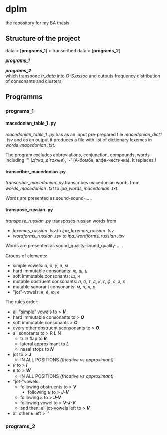 # dplm
the repository for my BA thesis 

## Structure of the project 
data > [**programs_1**] > transcribed data > [**programs_2**] 

***programs_1*** 

***programs_2***  
which transpone *tr_data* into *O-S.assoc* and outputs frequency distribution of consonants and clusters

## Programms 

### programs_1 
#### macedonian_table_1 .py 
*macedonian_table_1 .py* has as an input pre-prepared file *macedonian_dict1 .tsv* and as an output it produces a file with list of dictionary lexemes in *words_macedonian .txt*. 

The program excludes abbreviations, conjunction, compounds, words including '’' (*д’тка*, *д’такње*), '-' (А-бомба, алфа-честичка). It replaces *!* 

#### transcriber_macedonian .py 
*transcriber_macedonian .py* transcribes macedonian words from *words_macedonian .txt* to *ipa_words_macedonian .txt*. 

Words are presented as sound-sound-... . 

#### transpose_russian .py 
*transpose_russian .py* transposes russian words from 
- *lexemes_russian .tsv* to *ipa_lexemes_russian .tsv* 
- *wordforms_russian .tsv* to *ipa_wordforms_russian .tsv*

Words are presented as sound_quality-sound_quality-... . 

Groups of elements: 
- simple vowels: *а*, *о*, *у*, *э*, *ы* 
- hard immutable consonants: *ж*, *ш*, *ц* 
- soft immutable consonants: *щ*, *ч* 
- mutable obstruent consonants: *п*, *б*, *т*, *д*, *к*, *г*, *ф*, *с*, *з*, *х* 
- mutable sonorant consonants: *м*, *н*, *л*, *р* 
- "jot"-vowels: *я*, *ё*, *ю*, *е*

The rules order: 
- all "simple" vowels to > ***V*** 
- hard immutable consonants to > ***O*** 
- soft immutable consonants > ***O*** 
- every other obstruent sconsonants to > ***O*** 
- all sonorants to > R L N 
  - trill/ flap to ***R***
  - lateral approximant to ***L*** 
  - nasal stops to ***N*** 
- jot to > ***J*** 
  - IN ALL POSITIONS *(fricative vs approximant)* 
- *и* to > ***I*** 
- *в* to > ***W*** 
  - IN ALL POSITIONS *(fricative vs approximant)* 
- "jot-"vowels: 
  - following obstruents to > ***V*** 
	- following *ъ* to > ***J-V*** 
  - following *ь* to > ***J-V***
  - following vowel to > ***V-J-V*** 
  - and then: all jot-vowels left to > ***V*** 
- all other *ь* left > '' 



### programs_2 
